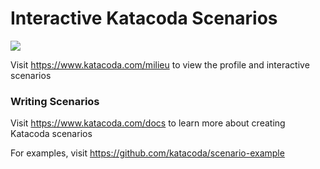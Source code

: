 # Interactive Katacoda Scenarios

[![](http://shields.katacoda.com/katacoda/milieu/count.svg)](https://www.katacoda.com/milieu "Get your profile on Katacoda.com")

Visit https://www.katacoda.com/milieu to view the profile and interactive scenarios

### Writing Scenarios
Visit https://www.katacoda.com/docs to learn more about creating Katacoda scenarios

For examples, visit https://github.com/katacoda/scenario-example
